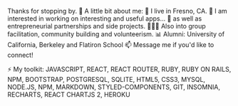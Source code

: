 
Thanks for stopping by.
👋 A little bit about me:
🌲 I live in Fresno, CA.
🤟 I am interested in working on interesting and useful apps...
🌱 as well as entrepreneurial partnerships and side projects.
🧑‍🤝‍🧑 Also into group facilitation, community building and volunteerism.
📊 Alumni: University of California, Berkeley and Flatiron School
📫 Message me if you'd like to connect!

⚡ My toolkit:
JAVASCRIPT, REACT, REACT ROUTER, RUBY, RUBY ON RAILS, NPM, BOOTSTRAP, POSTGRESQL, SQLITE, 
HTML5, CSS3, MYSQL, NODE.JS, NPM, MARKDOWN, STYLED-COMPONENTS, GIT, 
INSOMNIA, RECHARTS, REACT CHARTJS 2, HEROKU


                                                                         
                                                                         
